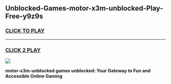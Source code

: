 
## Unblocked-Games-motor-x3m-unblocked-Play-Free-y9z9s
<h3>
<a href="https://premium76.site?title=motor-x3m-unblocked&ref=23A">CLICK TO PLAY</a></h3>
<hr>

<h3>
<a href="https://premium76.site?title=motor-x3m-unblocked&ref=23A">CLICK 2 PLAY</a>
  
</h3>

<a href="https://premium76.site?title=motor-x3m-unblocked&ref=23A"><img src="https://clearcache.store/games.png"></a>


**motor-x3m-unblocked games unblocked: Your Gateway to Fun and Accessible Online Gaming**
